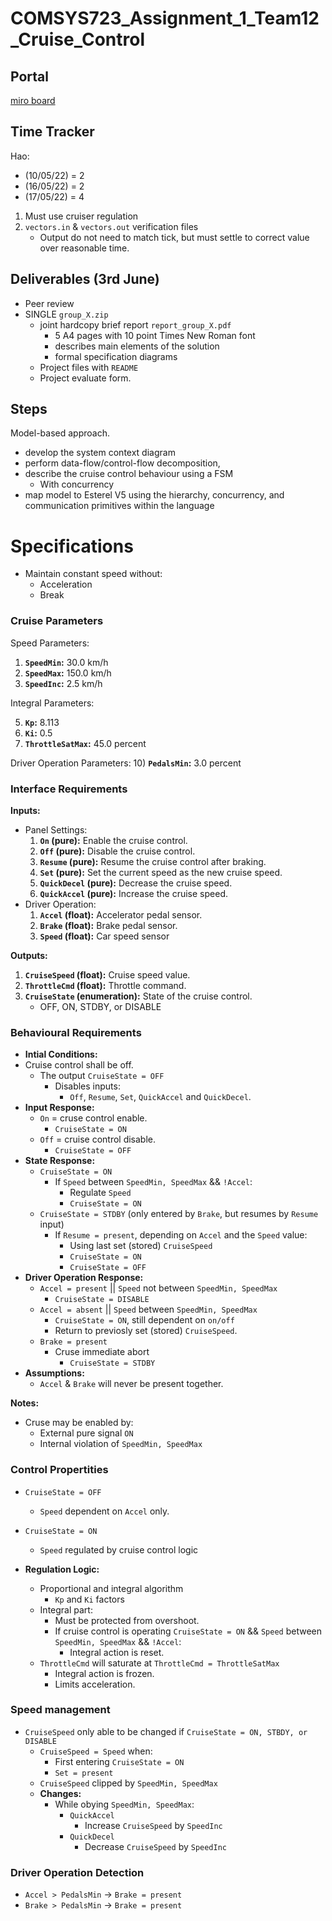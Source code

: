 # COMSYS723_Assignment_1_Team12_Cruise_Control

## Portal 

[miro board](https://miro.com/app/board/uXjVO1jlEYU=/?share_link_id=275421005499)

## Time Tracker
Hao:
- (10/05/22) = 2
- (16/05/22) = 2
- (17/05/22) = 4

1. Must use cruiser regulation
2. `vectors.in` & `vectors.out` verification files
	- Output do not need to match tick, but must settle to correct value over reasonable time.

## Deliverables (3rd June)
- Peer review
- SINGLE `group_X.zip` 
	- joint hardcopy brief report `report_group_X.pdf`
		- 5 A4 pages with 10 point Times New Roman font
		- describes main elements of the solution
		- formal specification diagrams
	- Project files with `README`
	- Project evaluate form.

## Steps
Model-based approach.

- develop the system context diagram
- perform data-flow/control-flow decomposition, 
- describe the cruise control behaviour using a FSM
	- With concurrency
- map model to Esterel V5 using the hierarchy,  concurrency, and communication primitives within the language

# Specifications
- Maintain constant speed without:
	- Acceleration
	- Break

### Cruise Parameters
Speed Parameters:

1) **`SpeedMin`:** 30.0 km/h  
2) **`SpeedMax`:** 150.0 km/h  
3) **`SpeedInc`:** 2.5 km/h

Integral Parameters:

5) **`Kp`:** 8.113  
6) **`Ki`:** 0.5  
8) **`ThrottleSatMax`:** 45.0 percent  

Driver Operation Parameters:
10) **`PedalsMin`:** 3.0 percent

### Interface Requirements
**Inputs:**
- Panel Settings:
	1) **`On` (pure):** Enable the cruise control.  
	2) **`Off` (pure):** Disable the cruise control.  
	3) **`Resume` (pure):** Resume the cruise control after braking.  
	4) **`Set` (pure):** Set the current speed as the new cruise speed.  
	5) **`QuickDecel` (pure):** Decrease the cruise speed.  
	6) **`QuickAccel` (pure):** Increase the cruise speed.  
- Driver Operation:
	1) **`Accel` (float):** Accelerator pedal sensor.  
	2) **`Brake` (float):** Brake pedal sensor.  
	3) **`Speed` (float):** Car speed sensor

**Outputs:**
1) **`CruiseSpeed` (float):** Cruise speed value.  
2) **`ThrottleCmd` (float):** Throttle command.  
3) **`CruiseState` (enumeration):** State of the cruise control. 
	- OFF, ON,  STDBY, or DISABLE

### Behavioural Requirements
- **Intial Conditions:**
- Cruise control shall be off. 
	- The output `CruiseState = OFF`  
		- Disables inputs: 
			- `Off`, `Resume`, `Set`, `QuickAccel` and `QuickDecel`.
- **Input Response:**
	- `On` = cruse control enable.
		- `CruiseState = ON`   
	- `Off` = cruise control disable.
		- `CruiseState = OFF` 
- **State Response:**
	- `CruiseState = ON` 
		- If `Speed` between `SpeedMin, SpeedMax` && `!Accel`:
			- Regulate `Speed`
			- `CruiseState = ON`   
	- `CruiseState = STDBY` (only entered by `Brake`, but resumes by `Resume` input)
		- If `Resume = present`, depending on `Accel` and the `Speed` value:
			- Using last set (stored) `CruiseSpeed`
			- `CruiseState = ON`  
			- `CruiseState = OFF`  
- **Driver Operation Response:**
	- `Accel = present` ||   `Speed` not between `SpeedMin, SpeedMax`
		- `CruiseState = DISABLE`
	- `Accel = absent` ||   `Speed` between `SpeedMin, SpeedMax`
	 	- `CruiseState = ON`, still dependent on `on/off`
	 	- Return to previosly set (stored)  `CruiseSpeed`.
	- `Brake = present`
		- Cruse immediate abort
		 	- `CruiseState = STDBY`
 - **Assumptions:**
	 - `Accel` & `Brake` will never be present together. 

**Notes:**
- Cruse may be enabled by:
	- External pure signal `ON`
	- Internal violation of `SpeedMin, SpeedMax`

### Control Propertities
- `CruiseState = OFF`  
	- `Speed` dependent on `Accel` only.
- `CruiseState = ON` 
	-  `Speed` regulated by cruise control logic

- **Regulation Logic:**
	- Proportional and integral algorithm
		- `Kp` and `Ki` factors
	- Integral part:
		- Must be protected from overshoot.
		- If cruise control is operating `CruiseState = ON` && `Speed` between `SpeedMin, SpeedMax` && `!Accel`:
			- Integral action is reset.
	- `ThrottleCmd` will saturate at `ThrottleCmd = ThrottleSatMax`
		- Integral action is frozen.
		- Limits acceleration.

### Speed management
- `CruiseSpeed` only able to be changed if `CruiseState = ON, STBDY, or DISABLE`
	- `CruiseSpeed = Speed`  when:
		- First entering `CruiseState = ON`
		- `Set = present`
	- `CruiseSpeed` clipped by `SpeedMin, SpeedMax`
	- **Changes:**
		- While obying `SpeedMin, SpeedMax`:
			- `QuickAccel`
				- Increase `CruiseSpeed` by `SpeedInc`
			- `QuickDecel`
				- Decrease `CruiseSpeed` by `SpeedInc`

### Driver Operation Detection
- `Accel > PedalsMin` -> `Brake = present`
- `Brake > PedalsMin` -> `Brake = present`
